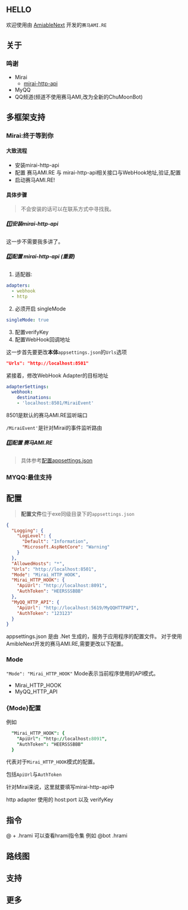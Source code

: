 ﻿## HELLO

欢迎使用由
[AmiableNext](https://github.com/heerheer/AmiableNext)
开发的`赛马AMI.RE`

## 关于

### 鸣谢

- Mirai
    - [mirai-http-api](https://github.com/project-mirai/mirai-api-http)
- MyQQ
- QQ频道(频道不使用赛马AMI,改为全新的ChuMoonBot)

## 多框架支持

### Mirai:终于等到你

#### 大致流程

- 安装mirai-http-api
- 配置 赛马AMI.RE 与 mirai-http-api相关接口与WebHook地址,验证,配置
- 启动赛马AMI.RE!

#### 具体步骤

> 不会安装的话可以在联系方式中寻找我。

##### 1️⃣安装mirai-http-api

这一步不需要我多讲了。

##### 2️⃣配置 mirai-http-api (重要)

1. 适配器:

```yaml
adapters:
  - webhook
  - http
```

2. 必须开启 singleMode

```yaml
singleMode: true
```

3. 配置verifyKey
4. 配置WebHook回调地址

这一步首先要更改**本体**`appsettings.json`的`Urls`选项
```json
"Urls": "http://localhost:8501"
```
紧接着，修改WebHook Adapter的目标地址
```yaml
adapterSettings:
  webhook:
    destinations: 
    - 'localhost:8501/MiraiEvent'
```
8501是默认的赛马AMI.RE监听端口

`/MiraiEvent'`是针对Mirai的事件监听路由


##### 3️⃣配置 赛马AMI.RE

> 具体参考[配置appsettings.json](#配置)

### MYQQ:最佳支持

## 配置

> **配置文件**位于exe同级目录下的`appsettings.json`

```json
{
  "Logging": {
    "LogLevel": {
      "Default": "Information",
      "Microsoft.AspNetCore": "Warning"
    }
  },
  "AllowedHosts": "*",
  "Urls": "http://localhost:8501",
  "Mode": "Mirai_HTTP_HOOK",
  "Mirai_HTTP_HOOK": {
    "ApiUrl": "http://localhost:8091",
    "AuthToken": "HEERSSSBBB"
  },
  "MyQQ_HTTP_API": {
    "ApiUrl": "http://localhost:5619/MyQQHTTPAPI",
    "AuthToken": "123123"
  }
}
```

appsettings.json 是由 .Net 生成的，服务于应用程序的配置文件。
对于使用AmibleNext开发的赛马AMI.RE,需要更改以下配置。

### Mode

`"Mode": "Mirai_HTTP_HOOK"`
Mode表示当前程序使用的API模式。

- Mirai_HTTP_HOOK
- MyQQ_HTTP_API

### {Mode}配置

例如

```j
  "Mirai_HTTP_HOOK": {
    "ApiUrl": "http://localhost:8091",
    "AuthToken": "HEERSSSBBB"
  }
```

代表对于`Mirai_HTTP_HOOK`模式的配置。

包括`ApiUrl`与`AuthToken`

针对Mirai来说，这里就要填写mirai-http-api中

http adapter 使用的 host:port 以及 verifyKey

## 指令

@ + .hrami 可以查看hrami指令集
例如
@bot .hrami

## 路线图

## 支持

## 更多